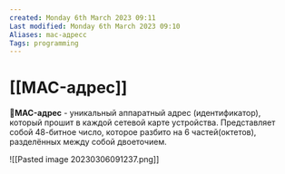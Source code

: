 ```yaml
---
created: Monday 6th March 2023 09:11
Last modified: Monday 6th March 2023 09:10
Aliases: mac-адресс
Tags: programming
---
```


# [[MAC-адрес]]

📌**MAC-адрес** - уникальный аппаратный адрес (идентификатор), который прошит в каждой сетевой карте устройства.
Представляет собой 48-битное число, которое разбито на 6 частей(октетов), разделённых между собой двоеточием.

![[Pasted image 20230306091237.png]]

